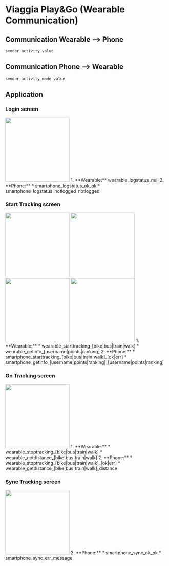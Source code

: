 # Viaggia Play&Go (Wearable Communication)
## Communication Wearable ⟶ Phone
```
sender_activity_value
```
## Communication Phone ⟶ Wearable
```
sender_activity_mode_value
```
## Application
### Login screen
<img src="https://gitlab.com/davide-calza/viaggia-wearable-android/raw/master/screens/login.png" width="200" height="200" />
1. **Wearable:** wearable_logstatus_null
2. **Phone:** 
    * smartphone_logstatus_ok_ok
    * smartphone_logstatus_notlogged_notlogged

### Start Tracking screen
<img src="https://gitlab.com/davide-calza/viaggia-wearable-android/raw/master/screens/track-1.png" width="200" height="200" />
<img src="https://gitlab.com/davide-calza/viaggia-wearable-android/raw/master/screens/track-2.png" width="200" height="200" />
<img src="https://gitlab.com/davide-calza/viaggia-wearable-android/raw/master/screens/user-1.png" width="200" height="200" />
<img src="https://gitlab.com/davide-calza/viaggia-wearable-android/raw/master/screens/user-2.png" width="200" height="200" />
1. **Wearable:** 
    * wearable_starttracking_[bike|bus|train|walk]
    * wearable_getinfo_[username|points|ranking]
2. **Phone:** 
    * smartphone_starttracking_[bike|bus|train|walk]_[ok|err]
    * smartphone_getinfo_[username|points|ranking]_[username|points|ranking]

### On Tracking screen
<img src="https://gitlab.com/davide-calza/viaggia-wearable-android/raw/master/screens/tracking-on.png" width="200" height="200" />
1. **Wearable:** 
    * wearable_stoptracking_[bike|bus|train|walk]
    * wearable_getdistance_[bike|bus|train|walk]
2. **Phone:** 
    * wearable_stoptracking_[bike|bus|train|walk]_[ok|err]
    * wearable_getdistance_[bike|bus|train|walk]_distance

### Sync Tracking screen
<img src="https://gitlab.com/davide-calza/viaggia-wearable-android/raw/master/screens/tracking-sync.png" width="200" height="200" />
2. **Phone:** 
    * smartphone_sync_ok_ok
    * smartphone_sync_err_message
